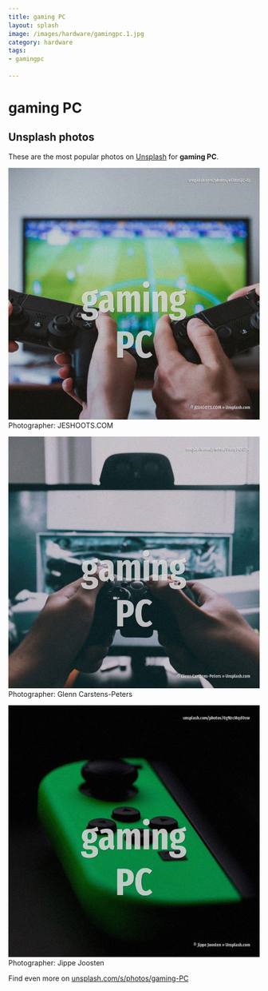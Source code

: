 ```yaml
---
title: gaming PC
layout: splash
image: /images/hardware/gamingpc.1.jpg
category: hardware
tags:
- gamingpc

---
```

# gaming PC



 
## Unsplash photos
These are the most popular photos on [Unsplash](https://unsplash.com) for **gaming PC**.
 
![gaming PC](/images/hardware/gamingpc.1.jpg)
Photographer:  JESHOOTS.COM
 
![gaming PC](/images/hardware/gamingpc.2.jpg)
Photographer:  Glenn Carstens-Peters
 
![gaming PC](/images/hardware/gamingpc.3.jpg)
Photographer:  Jippe Joosten
 
Find even more on [unsplash.com/s/photos/gaming-PC](https://unsplash.com/s/photos/gaming-PC)
 
